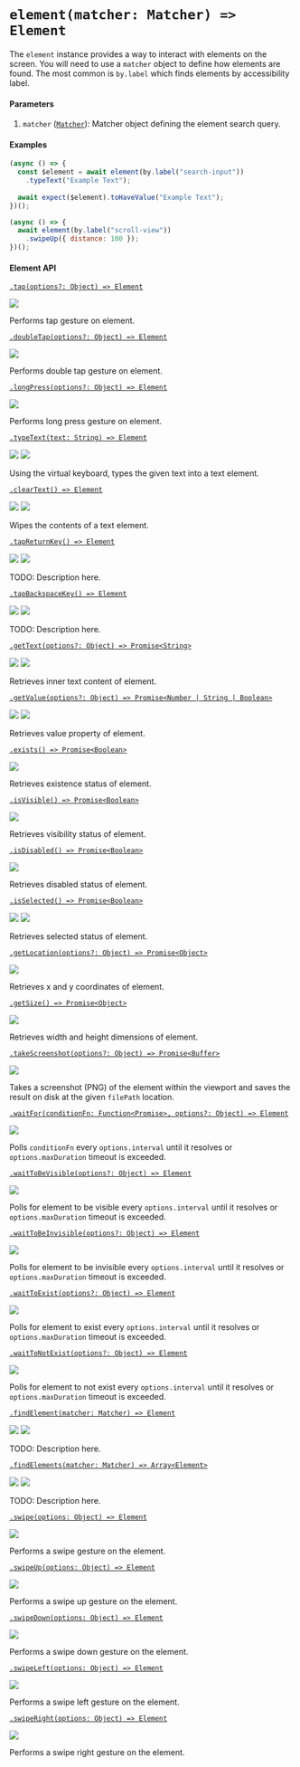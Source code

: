 # `element(matcher: Matcher) => Element`

The `element` instance provides a way to interact with elements on the screen. You will need to use a `matcher` object to define how elements are found. The most common is `by.label` which finds elements by accessibility label.

#### Parameters

1. `matcher` ([`Matcher`](./matchers.md)): Matcher object defining the element search query.

#### Examples

```javascript
(async () => {
  const $element = await element(by.label("search-input"))
    .typeText("Example Text");
  
  await expect($element).toHaveValue("Example Text");
})();
```

```javascript
(async () => {
  await element(by.label("scroll-view"))
    .swipeUp({ distance: 100 });
})();
```

#### Element API

[```.tap(options?: Object) => Element```](./element/tap.md)

<img src="https://img.shields.io/badge/Platform-All-blue.svg" />

Performs tap gesture on element.

[```.doubleTap(options?: Object) => Element```](./element/doubleTap.md)

<img src="https://img.shields.io/badge/Platform-Native-blue.svg" />

Performs double tap gesture on element.

[```.longPress(options?: Object) => Element```](./element/longPress.md)

<img src="https://img.shields.io/badge/Platform-Native-blue.svg" />

Performs long press gesture on element.

[```.typeText(text: String) => Element```](./element/typeText.md)

<img src="https://img.shields.io/badge/Platform-All-blue.svg" /> <img src="https://img.shields.io/badge/Docs-WIP-orange.svg" />

Using the virtual keyboard, types the given text into a text element.

[```.clearText() => Element```](./element/clearText.md)

<img src="https://img.shields.io/badge/Platform-All-blue.svg" /> <img src="https://img.shields.io/badge/Docs-WIP-orange.svg" />

Wipes the contents of a text element.

[```.tapReturnKey() => Element```](./element/tapReturnKey.md)

<img src="https://img.shields.io/badge/Platform-All-blue.svg" /> <img src="https://img.shields.io/badge/Docs-TODO-red.svg" />

TODO: Description here.

[```.tapBackspaceKey() => Element```](./element/tapBackspaceKey.md)

<img src="https://img.shields.io/badge/Platform-All-blue.svg" /> <img src="https://img.shields.io/badge/Docs-TODO-red.svg" />

TODO: Description here.

[```.getText(options?: Object) => Promise<String>```](./element/getText.md)

<img src="https://img.shields.io/badge/Platform-All-blue.svg" /> <img src="https://img.shields.io/badge/Docs-WIP-orange.svg" />

Retrieves inner text content of element.

[```.getValue(options?: Object) => Promise<Number | String | Boolean>```](./element/getValue.md)

<img src="https://img.shields.io/badge/Platform-All-blue.svg" /> <img src="https://img.shields.io/badge/Docs-WIP-orange.svg" />

Retrieves value property of element.

[```.exists() => Promise<Boolean>```](./element/exists.md)

<img src="https://img.shields.io/badge/Platform-All-blue.svg" />

Retrieves existence status of element.

[```.isVisible() => Promise<Boolean>```](./element/isVisible.md)

<img src="https://img.shields.io/badge/Platform-All-blue.svg" />

Retrieves visibility status of element.

[```.isDisabled() => Promise<Boolean>```](./element/isDisabled.md)

<img src="https://img.shields.io/badge/Platform-All-blue.svg" />

Retrieves disabled status of element.

[```.isSelected() => Promise<Boolean>```](./element/isSelected.md)

<img src="https://img.shields.io/badge/Platform-All-blue.svg" /> <img src="https://img.shields.io/badge/Docs-TODO-red.svg" />

Retrieves selected status of element.

[```.getLocation(options?: Object) => Promise<Object>```](./element/getLocation.md)

<img src="https://img.shields.io/badge/Platform-All-blue.svg" />

Retrieves x and y coordinates of element.

[```.getSize() => Promise<Object>```](./element/getSize.md)

<img src="https://img.shields.io/badge/Platform-All-blue.svg" />

Retrieves width and height dimensions of element.

[```.takeScreenshot(options?: Object) => Promise<Buffer>```](./element/takeScreenshot.md)

<img src="https://img.shields.io/badge/Platform-Native-blue.svg" />

Takes a screenshot (PNG) of the element within the viewport and saves the result on disk at the given `filePath` location.

[```.waitFor(conditionFn: Function<Promise>, options?: Object) => Element```](./element/waitFor.md)

<img src="https://img.shields.io/badge/Platform-All-blue.svg" />

Polls `conditionFn` every `options.interval` until it resolves or `options.maxDuration` timeout is exceeded.

[```.waitToBeVisible(options?: Object) => Element```](./element/waitToBeVisible.md)

<img src="https://img.shields.io/badge/Platform-All-blue.svg" />

Polls for element to be visible every `options.interval` until it resolves or `options.maxDuration` timeout is exceeded.

[```.waitToBeInvisible(options?: Object) => Element```](./element/waitToBeInvisible.md)

<img src="https://img.shields.io/badge/Platform-All-blue.svg" />

Polls for element to be invisible every `options.interval` until it resolves or `options.maxDuration` timeout is exceeded.

[```.waitToExist(options?: Object) => Element```](./element/waitToExist.md)

<img src="https://img.shields.io/badge/Platform-All-blue.svg" />

Polls for element to exist every `options.interval` until it resolves or `options.maxDuration` timeout is exceeded.

[```.waitToNotExist(options?: Object) => Element```](./element/waitToExist.md)

<img src="https://img.shields.io/badge/Platform-All-blue.svg" />

Polls for element to not exist every `options.interval` until it resolves or `options.maxDuration` timeout is exceeded.

[```.findElement(matcher: Matcher) => Element```](./element/findElement.md)

<img src="https://img.shields.io/badge/Platform-All-blue.svg" /> <img src="https://img.shields.io/badge/Docs-TODO-red.svg" />

TODO: Description here.

[```.findElements(matcher: Matcher) => Array<Element>```](./element/findElements.md)

<img src="https://img.shields.io/badge/Platform-All-blue.svg" /> <img src="https://img.shields.io/badge/Docs-TODO-red.svg" />

TODO: Description here.

[```.swipe(options: Object) => Element```](./element/swipe.md)

<img src="https://img.shields.io/badge/Platform-Native-blue.svg" />

Performs a swipe gesture on the element.

[```.swipeUp(options: Object) => Element```](./element/swipeUp.md)

<img src="https://img.shields.io/badge/Platform-Native-blue.svg" />

Performs a swipe up gesture on the element.

[```.swipeDown(options: Object) => Element```](./element/swipeDown.md)

<img src="https://img.shields.io/badge/Platform-Native-blue.svg" />

Performs a swipe down gesture on the element.

[```.swipeLeft(options: Object) => Element```](./element/swipeLeft.md)

<img src="https://img.shields.io/badge/Platform-Native-blue.svg" />

Performs a swipe left gesture on the element.

[```.swipeRight(options: Object) => Element```](./element/swipeRight.md)

<img src="https://img.shields.io/badge/Platform-Native-blue.svg" />

Performs a swipe right gesture on the element.
